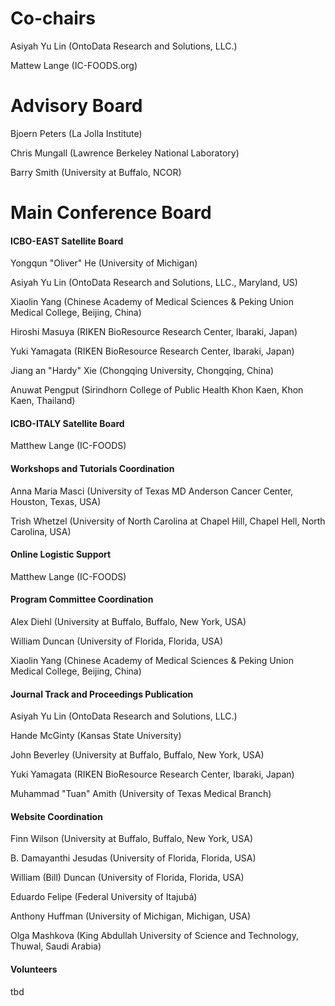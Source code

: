 
<p></p>

# Co-chairs
Asiyah Yu Lin (OntoData Research and Solutions, LLC.)

Mattew Lange (IC-FOODS.org)

# Advisory Board
<p>Bjoern Peters (La Jolla Institute)</p>
  <p>Chris Mungall (Lawrence Berkeley National Laboratory)</p>
  <p>Barry Smith (University at Buffalo, NCOR)</p>

# Main Conference Board</b></h4>
 
  <h4><b>ICBO-EAST Satellite Board</b></h4>
  <p>Yongqun "Oliver" He (University of Michigan)</p>
  <p>Asiyah Yu Lin (OntoData Research and Solutions, LLC., Maryland, US)
  <p>Xiaolin Yang (Chinese Academy of Medical Sciences & Peking Union Medical College, Beijing, China)</p>
  <p>Hiroshi Masuya (RIKEN BioResource Research Center, Ibaraki, Japan)</p>
  <p>Yuki Yamagata (RIKEN BioResource Research Center, Ibaraki, Japan)</p>
  <p>Jiang an "Hardy" Xie (Chongqing University, Chongqing, China)</p>
  <p>Anuwat Pengput (Sirindhorn College of Public Health Khon Kaen, Khon Kaen, Thailand)</p>

  <h4><b>ICBO-ITALY Satellite Board</b></h4>
  <p>Matthew Lange (IC-FOODS)</p>

  <h4><b>Workshops and Tutorials Coordination</b></h4>
  <p>Anna Maria Masci (University of Texas MD Anderson Cancer Center, Houston, Texas, USA)</p>
  <p>Trish Whetzel (University of North Carolina at Chapel Hill, Chapel Hell, North Carolina, USA)</p>

  <h4><b>Online Logistic Support</b></h4>
  <p>Matthew Lange (IC-FOODS)</p>

  <h4><b>Program Committee Coordination</b></h4>
  <p>Alex Diehl (University at Buffalo, Buffalo, New York, USA)</p>
  <p>William Duncan (University of Florida, Florida, USA)</p>
   <p>Xiaolin Yang (Chinese Academy of Medical Sciences & Peking Union Medical College, Beijing, China)</p>

  <h4><b>Journal Track and Proceedings Publication</b></h4>
  <p>Asiyah Yu Lin (OntoData Research and Solutions, LLC.)</p>
  <p>Hande McGinty (Kansas State University)</p>
  <p>John Beverley (University at Buffalo, Buffalo, New York, USA)</p>
  <p>Yuki Yamagata (RIKEN BioResource Research Center, Ibaraki, Japan)</p>
  <p>Muhammad "Tuan" Amith (University of Texas Medical Branch)</p>

  <h4><b>Website Coordination </b></h4>
  <p>Finn Wilson (University at Buffalo, Buffalo, New York, USA)</p>
  <p>B. Damayanthi Jesudas (University of Florida, Florida, USA)</p>
  <p>William (Bill) Duncan (University of Florida, Florida, USA)</p>
  <p>Eduardo Felipe (Federal University of Itajubá)</p>
  <p>Anthony Huffman (University of Michigan, Michigan, USA)</p>
  <p>Olga Mashkova (King Abdullah University of Science and Technology, Thuwal, Saudi Arabia)</p>

  <h4><b>Volunteers</b></h4>
  <p>tbd</p> 

